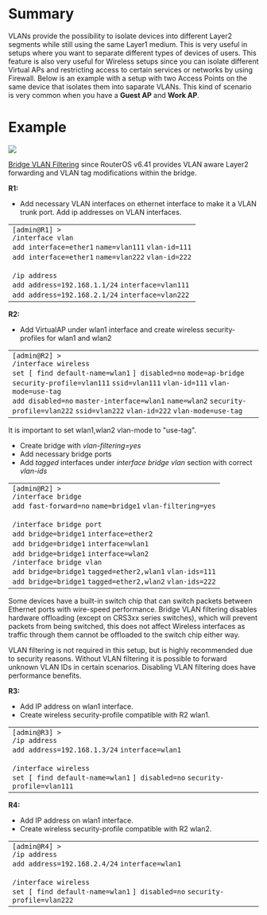 # Summary

VLANs provide the possibility to isolate devices into different Layer2 segments while still using the same Layer1 medium. This is very useful in setups where you want to separate different types of devices of users. This feature is also very useful for Wireless setups since you can isolate different Virtual APs and restricting access to certain services or networks by using Firewall. Below is an example with a setup with two Access Points on the same device that isolates them into saparate VLANs. This kind of scenario is very common when you have a **Guest AP** and **Work AP**.

# Example

![](https://help.mikrotik.com/docs/download/attachments/122388507/Vlan-wlan1.jpg?version=1&modificationDate=1650965266847&api=v2)

[Bridge VLAN Filtering](https://help.mikrotik.com/docs/display/ROS/Bridging+and+Switching#BridgingandSwitching-BridgeVLANFiltering) since RouterOS v6.41 provides VLAN aware Layer2 forwarding and VLAN tag modifications within the bridge.

**R1:**

-   Add necessary VLAN interfaces on ethernet interface to make it a VLAN trunk port. Add ip addresses on VLAN interfaces.

<table border="0" cellpadding="0" cellspacing="0"><tbody><tr><td class="code"><div class="container" title="Hint: double-click to select code"><div class="line number1 index0 alt2" data-bidi-marker="true"><code class="ros plain">[admin@R1] &gt;</code></div><div class="line number2 index1 alt1" data-bidi-marker="true"><code class="ros constants">/interface vlan</code></div><div class="line number3 index2 alt2" data-bidi-marker="true"><code class="ros functions">add </code><code class="ros value">interface</code><code class="ros plain">=ether1</code> <code class="ros value">name</code><code class="ros plain">=vlan111</code> <code class="ros value">vlan-id</code><code class="ros plain">=111</code></div><div class="line number4 index3 alt1" data-bidi-marker="true"><code class="ros functions">add </code><code class="ros value">interface</code><code class="ros plain">=ether1</code> <code class="ros value">name</code><code class="ros plain">=vlan222</code> <code class="ros value">vlan-id</code><code class="ros plain">=222</code></div><div class="line number5 index4 alt2" data-bidi-marker="true">&nbsp;</div><div class="line number6 index5 alt1" data-bidi-marker="true"><code class="ros constants">/ip address</code></div><div class="line number7 index6 alt2" data-bidi-marker="true"><code class="ros functions">add </code><code class="ros value">address</code><code class="ros plain">=192.168.1.1/24</code> <code class="ros value">interface</code><code class="ros plain">=vlan111</code></div><div class="line number8 index7 alt1" data-bidi-marker="true"><code class="ros functions">add </code><code class="ros value">address</code><code class="ros plain">=192.168.2.1/24</code> <code class="ros value">interface</code><code class="ros plain">=vlan222</code></div></div></td></tr></tbody></table>

  

**R2:**

-   Add VirtualAP under wlan1 interface and create wireless security-profiles for wlan1 and wlan2

<table border="0" cellpadding="0" cellspacing="0"><tbody><tr><td class="code"><div class="container" title="Hint: double-click to select code"><div class="line number1 index0 alt2" data-bidi-marker="true"><code class="ros plain">[admin@R2] &gt;</code></div><div class="line number2 index1 alt1" data-bidi-marker="true"><code class="ros constants">/interface wireless</code></div><div class="line number3 index2 alt2" data-bidi-marker="true"><code class="ros functions">set </code><code class="ros plain">[ </code><code class="ros functions">find </code><code class="ros value">default-name</code><code class="ros plain">=wlan1</code> <code class="ros plain">] </code><code class="ros value">disabled</code><code class="ros plain">=no</code> <code class="ros value">mode</code><code class="ros plain">=ap-bridge</code> <code class="ros value">security-profile</code><code class="ros plain">=vlan111</code> <code class="ros value">ssid</code><code class="ros plain">=vlan111</code> <code class="ros value">vlan-id</code><code class="ros plain">=111</code> <code class="ros value">vlan-mode</code><code class="ros plain">=use-tag</code></div><div class="line number4 index3 alt1" data-bidi-marker="true"><code class="ros functions">add </code><code class="ros value">disabled</code><code class="ros plain">=no</code> <code class="ros value">master-interface</code><code class="ros plain">=wlan1</code> <code class="ros value">name</code><code class="ros plain">=wlan2</code> <code class="ros value">security-profile</code><code class="ros plain">=vlan222</code> <code class="ros value">ssid</code><code class="ros plain">=vlan222</code> <code class="ros value">vlan-id</code><code class="ros plain">=222</code> <code class="ros value">vlan-mode</code><code class="ros plain">=use-tag</code></div></div></td></tr></tbody></table>

  

It is important to set wlan1,wlan2 vlan-mode to "use-tag".

  

-   Create bridge with _vlan-filtering=yes_
-   Add necessary bridge ports
-   Add _tagged_ interfaces under _interface bridge vlan_ section with correct _vlan-ids_

<table border="0" cellpadding="0" cellspacing="0"><tbody><tr><td class="code"><div class="container" title="Hint: double-click to select code"><div class="line number1 index0 alt2" data-bidi-marker="true"><code class="ros plain">[admin@R2] &gt;</code></div><div class="line number2 index1 alt1" data-bidi-marker="true"><code class="ros constants">/interface bridge</code></div><div class="line number3 index2 alt2" data-bidi-marker="true"><code class="ros functions">add </code><code class="ros value">fast-forward</code><code class="ros plain">=no</code> <code class="ros value">name</code><code class="ros plain">=bridge1</code> <code class="ros value">vlan-filtering</code><code class="ros plain">=yes</code></div><div class="line number4 index3 alt1" data-bidi-marker="true">&nbsp;</div><div class="line number5 index4 alt2" data-bidi-marker="true"><code class="ros constants">/interface bridge port</code></div><div class="line number6 index5 alt1" data-bidi-marker="true"><code class="ros functions">add </code><code class="ros value">bridge</code><code class="ros plain">=bridge1</code> <code class="ros value">interface</code><code class="ros plain">=ether2</code></div><div class="line number7 index6 alt2" data-bidi-marker="true"><code class="ros functions">add </code><code class="ros value">bridge</code><code class="ros plain">=bridge1</code> <code class="ros value">interface</code><code class="ros plain">=wlan1</code></div><div class="line number8 index7 alt1" data-bidi-marker="true"><code class="ros functions">add </code><code class="ros value">bridge</code><code class="ros plain">=bridge1</code> <code class="ros value">interface</code><code class="ros plain">=wlan2</code></div><div class="line number9 index8 alt2" data-bidi-marker="true"><code class="ros constants">/interface bridge vlan</code></div><div class="line number10 index9 alt1" data-bidi-marker="true"><code class="ros functions">add </code><code class="ros value">bridge</code><code class="ros plain">=bridge1</code> <code class="ros value">tagged</code><code class="ros plain">=ether2,wlan1</code> <code class="ros value">vlan-ids</code><code class="ros plain">=111</code></div><div class="line number11 index10 alt2" data-bidi-marker="true"><code class="ros functions">add </code><code class="ros value">bridge</code><code class="ros plain">=bridge1</code> <code class="ros value">tagged</code><code class="ros plain">=ether2,wlan2</code> <code class="ros value">vlan-ids</code><code class="ros plain">=222</code></div></div></td></tr></tbody></table>

  

Some devices have a built-in switch chip that can switch packets between Ethernet ports with wire-speed performance. Bridge VLAN filtering disables hardware offloading (except on CRS3xx series switches), which will prevent packets from being switched, this does not affect Wireless interfaces as traffic through them cannot be offloaded to the switch chip either way.

  
  

VLAN filtering is not required in this setup, but is highly recommended due to security reasons. Without VLAN filtering it is possible to forward unknown VLAN IDs in certain scenarios. Disabling VLAN filtering does have performance benefits.

  

**R3:**

-   Add IP address on wlan1 interface.
-   Create wireless security-profile compatible with R2 wlan1.

<table border="0" cellpadding="0" cellspacing="0"><tbody><tr><td class="code"><div class="container" title="Hint: double-click to select code"><div class="line number1 index0 alt2" data-bidi-marker="true"><code class="ros plain">[admin@R3] &gt;</code></div><div class="line number2 index1 alt1" data-bidi-marker="true"><code class="ros constants">/ip address</code></div><div class="line number3 index2 alt2" data-bidi-marker="true"><code class="ros functions">add </code><code class="ros value">address</code><code class="ros plain">=192.168.1.3/24</code> <code class="ros value">interface</code><code class="ros plain">=wlan1</code></div><div class="line number4 index3 alt1" data-bidi-marker="true">&nbsp;</div><div class="line number5 index4 alt2" data-bidi-marker="true"><code class="ros constants">/interface wireless</code></div><div class="line number6 index5 alt1" data-bidi-marker="true"><code class="ros functions">set </code><code class="ros plain">[ </code><code class="ros functions">find </code><code class="ros value">default-name</code><code class="ros plain">=wlan1</code> <code class="ros plain">] </code><code class="ros value">disabled</code><code class="ros plain">=no</code> <code class="ros value">security-profile</code><code class="ros plain">=vlan111</code></div></div></td></tr></tbody></table>

**R4:**

-   Add IP address on wlan1 interface.
-   Create wireless security-profile compatible with R2 wlan2.

<table border="0" cellpadding="0" cellspacing="0"><tbody><tr><td class="code"><div class="container" title="Hint: double-click to select code"><div class="line number1 index0 alt2" data-bidi-marker="true"><code class="ros plain">[admin@R4] &gt;</code></div><div class="line number2 index1 alt1" data-bidi-marker="true"><code class="ros constants">/ip address</code></div><div class="line number3 index2 alt2" data-bidi-marker="true"><code class="ros functions">add </code><code class="ros value">address</code><code class="ros plain">=192.168.2.4/24</code> <code class="ros value">interface</code><code class="ros plain">=wlan1</code></div><div class="line number4 index3 alt1" data-bidi-marker="true">&nbsp;</div><div class="line number5 index4 alt2" data-bidi-marker="true"><code class="ros constants">/interface wireless</code></div><div class="line number6 index5 alt1" data-bidi-marker="true"><code class="ros functions">set </code><code class="ros plain">[ </code><code class="ros functions">find </code><code class="ros value">default-name</code><code class="ros plain">=wlan1</code> <code class="ros plain">] </code><code class="ros value">disabled</code><code class="ros plain">=no</code> <code class="ros value">security-profile</code><code class="ros plain">=vlan222</code></div></div></td></tr></tbody></table>